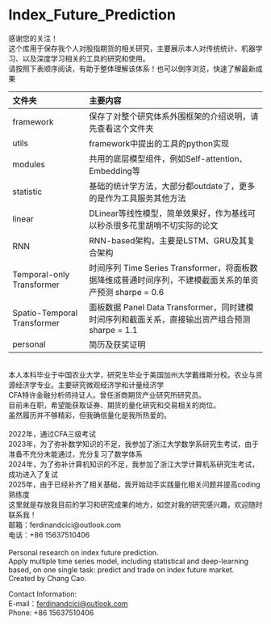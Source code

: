 # Index_Future_Prediction
感谢您的关注！ <br>
这个库用于保存我个人对股指期货的相关研究，主要展示本人对传统统计、机器学习、以及深度学习相关的工具的研究和使用。 <br>
请按照下表顺序阅读，有助于整体理解该体系！也可以倒序浏览，快速了解最新成果 <br>

| 文件夹 | 主要内容 |
|:-------|:--------|
| framework |保存了对整个研究体系外围框架的介绍说明，请先查看这个文件夹|
| utils |framework中提出的工具的python实现  |
| modules |共用的底层模型组件，例如Self-attention、Embedding等  |
| statistic |基础的统计学方法，大部分都outdate了，更多的是作为工具服务其他方法  |
| linear |DLinear等线性模型，简单效果好，作为基线可以秒杀很多花里胡哨不切实际的论文 |
| RNN  |RNN-based架构，主要是LSTM、GRU及其复合架构|
| Temporal-only Transformer |时间序列 Time Series Transformer，将面板数据降维成普通时间序列，不建模截面关系的单资产预测 sharpe = 0.6 |
| Spatio-Temporal Transformer |面板数据 Panel Data Transformer，同时建模时间序列和截面关系，直接输出资产组合预测 sharpe = 1.1 |
| personal |简历及获奖证明|

 <br>
本人本科毕业于中国农业大学，研究生毕业于美国加州大学戴维斯分校。农业与资源经济学专业。主要研究微观经济学和计量经济学<br>
CFA特许金融分析师持证人。曾任浙商期货产业研究所研究员。 <br>
目前未在职，希望能获取证券、期货的量化研究和交易相关的岗位。 <br>
虽然履历并不够精彩，但我确信量化是我所热爱的。<br>
<br>
2022年，通过CFA三级考试<br>
2023年，为了弥补数学知识的不足，我参加了浙江大学数学系研究生考试，由于准备不充分未能通过，充分复习了数学体系<br>
2024年，为了弥补计算机知识的不足，我参加了浙江大学计算机系研究生考试，成功进入了复试<br>
2025年，由于已经补齐了相关基础，我开始动手实践量化相关问题并提高coding熟练度<br>
这里就是存放我目前的学习和研究成果的地方，如您对我的研究感兴趣，欢迎随时联系我！ <br>
邮箱：ferdinandcici@outlook.com <br>
电话：+86 15637510406 <br>
<br>
Personal research on index future prediction. <br>
Apply multiple time series model, including statistical and deep-learning based, on one single task: predict and trade on index future market. <br>
Created by Chang Cao.<br>

Contact Information:<br>
E-mail：ferdinandcici@outlook.com<br>
Phone: +86 15637510406<br>
